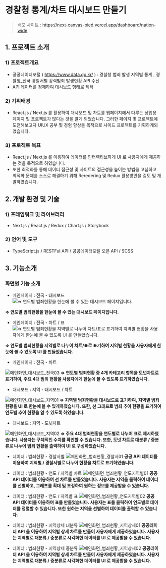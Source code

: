 # 경찰청 통계/차트 대시보드 만들기

> 배포 사이트 : https://next-canvas-pied.vercel.app/dashboard/nation-wide 

## 1. 프로젝트 소개

### 1) 프로젝트개요

- 공공데이터포털 ( https://www.data.go.kr/ ) : 경찰청 범죄 발생 지역별 통계 , 경찰청_전국 경찰서별 강력범죄 발생현황 API 수신
- API 데이터를 정제하여 대시보드 형태로 제작

### 2) 기획배경

- React.js / Next.js 를 활용하여 대시보드 및 차트를 웹페이지에서 다루는 상업용 페이지 및 프로젝트가 많다는 것을 알게 되었습니다. 그러한 페이지 및 프로젝트에 도전해보고자 UIUX 공부 및 경험 향상을 목적으로 사이드 프로젝트를 기획하게되었습니다.

### 3) 프로젝트 목표

- React.js / Next.js 를 이용하여 데이터를 인터렉티브하게 UI 로 사용자에게 제공하는 것을 목적으로 하였습니다.
- 또한 최적화를 통해 데이터 접근성 및 사이트의 접근성을 높이는 방법을 고심하고 최적화 문제를 스스로 해결하기 위해 Reredering 및 Redux 활용방안을 검토 및 개발하였습니다.

## 2. 개발 환경 및 기술

### 1) 프레임워크 및 라이브러리

- Next.js / React.js / Redux / Chart.js / Storybook

### 2) 언어 및 도구

- TypeScript.js / RESTFul API / 공공데이터포털 오픈 API / SCSS

## 3. 기능소개

### 화면별 기능 소개

- 메인페이지 : 전국 - 대시보드
![**⇒ 연도별 범죄현황을 한눈에 볼 수 있는 대시보드 페이지입니다.**](https://github.com/dahun428-fx/next_canvas/assets/70366042/98a4a5d0-5a28-469c-ab22-88fdccbb4b8e)

**⇒ 연도별 범죄현황을 한눈에 볼 수 있는 대시보드 페이지입니다.**

- 메인페이지 : 전국 - 차트 / 표
![**⇒ 연도별 범죄현황을 지역별로 나누어 차트/표로 표기하여 지역별 현황을 사용자에게 한눈에 볼 수 있도록 UI 를 만들었습니다.**](https://github.com/dahun428-fx/next_canvas/assets/70366042/fe34fe71-afff-405b-aec1-21c3eb1556f3)

**⇒ 연도별 범죄현황을 지역별로 나누어 차트/표로 표기하여 지역별 현황을 사용자에게 한눈에 볼 수 있도록 UI 를 만들었습니다.**

- 메인페이지 : 전국 - 차트

![메인화면_대시보드_전국03](https://github.com/dahun428-fx/next_canvas/assets/70366042/11471469-233e-47aa-a153-35fbcd1d3686)
**⇒ 연도별 범죄현황 중 4개 카테고리 항목을 도넛차트로 표기하여, 주요 4대 범죄 현황을 사용자에게 한눈에 볼 수 있도록 표기하였습니다.**

- 대시보드 : 지역 - 대시보드 / 차트

![메인화면_대시보드_지역01](https://github.com/dahun428-fx/next_canvas/assets/70366042/cc0a111d-e742-47ab-bf14-4b86e41252a1)
**⇒ 지역별 범죄현황을 대시보드로 표기하여, 지역별 범죄 현황을 UI 로 한눈에 볼 수 있게하였습니다. 또한, 선 그래프로 범죄 추이 현황을 표기하여 연도별 추이 현황을 알 수 있도록 하였습니다.**

- 대시보드 : 지역 - 도넛차트

![메인화면_대시보드_지역02](https://github.com/dahun428-fx/next_canvas/assets/70366042/a050c33e-3011-4921-b3fa-2a3c8c0a2f94)
**⇒ 주요 4대 범죄현황을 연도별로 나누어 표로 제시하였습니다. 사용자는 구체적인 수치를 확인할 수 있습니다.        또한, 도넛 차트로 대분류 / 중분류로 나누어 범죄 현황을 출력하여 UI 로 구성하였습니다.**

- 데이터 : 범죄현황 - 경찰서별
![메인화면_범죄현황_경찰서01](https://github.com/dahun428-fx/next_canvas/assets/70366042/494f5902-9d38-48df-888d-c3cda8d7810a)
**공공 API 데이터를 이용하여 지역별 / 경찰서별로 나누어 현황을 차트로 표기하였습니다.**

- 데이터 : 범죄현황 - 연도 / 지역별 차트
![메인화면_범죄현황_연도지역별01](https://github.com/dahun428-fx/next_canvas/assets/70366042/8ada84c8-c89b-4ed8-8a64-6fa011f8c215)
**공공 API 데이터를 이용하여 선 차트를 만들었습니다. 사용자는 지역을 클릭하여 데이터를 선별하고, 그래프를 확대 및 조정하여 원하는 정보를 제공받을 수 있습니다.**

- 데이터 : 범죄현황 - 연도 / 지역별 표
![메인화면_범죄현황_연도지역별02](https://github.com/dahun428-fx/next_canvas/assets/70366042/28cd6bc6-6b1c-4cc2-81df-af0a2293cfa7)
**공공 API 데이터를 이용하여 표를 만들었습니다. 사용자는 표를 클릭하여 연도별로 데이터를 정렬할 수 있습니다. 또한 원하는 지역을 선별하여 데이터를 출력할 수 있습니다.**

- 데이터 : 범죄현황 - 지역상세 대분류
![메인화면_범죄현황_지역상세01](https://github.com/dahun428-fx/next_canvas/assets/70366042/88d991de-5433-4e65-bcba-2a3ea783f6ee)
**공공데이터 API 을 이용하여 지역별 상세 차트를 만들어 사용자에게 제공하였습니다. 사용자는 지역별로 대분류 / 중분류로 시각화한 데이터를 UI 로 제공받을 수 있습니다.**

- 데이터 : 범죄현황 - 지역상세 중분류
![메인화면_범죄현황_지역상세02](https://github.com/dahun428-fx/next_canvas/assets/70366042/83f46748-ac0a-4d78-8b57-04d2a81ecceb)
**공공데이터 API 을 이용하여 지역별 상세 차트를 만들어 사용자에게 제공하였습니다. 사용자는 지역별로 대분류 / 중분류로 시각화한 데이터를 UI 로 제공받을 수 있습니다.**
